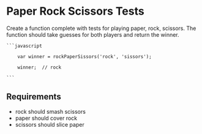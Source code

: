 Paper Rock Scissors Tests
=========================
Create a function complete with tests for playing paper, rock, scissors.  The function should take guesses for
both players and return the winner.

    ```javascript

        var winner = rockPaperSissors('rock', 'sissors');

        winner;  // rock

    ```

Requirements
-------------

* rock should smash scissors
* paper should cover rock
* scissors should slice paper
